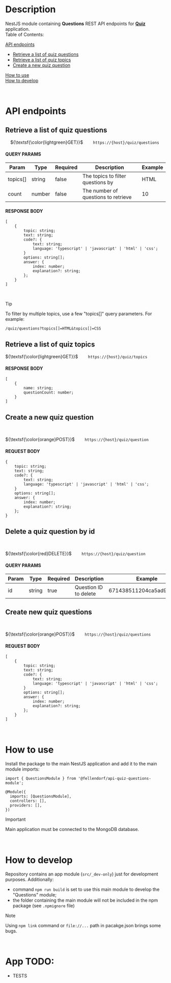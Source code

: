 # Description

NestJS module containing **Questions** REST API endpoints for **[Quiz](https://github.com/Fellendorf/quiz-ui)** application.  
Table of Contents:

[API endpoints](#api-endpoints)

- [Retrieve a list of quiz questions](#retrieve-a-list-of-quiz-questions)
- [Retrieve a list of quiz topics](#retrieve-a-list-of-quiz-topics)
- [Create a new quiz question](#create-a-new-quiz-question)

[How to use](#how-to-use)  
[How to develop](#how-to-develop)

<br/>

# API endpoints

## Retrieve a list of quiz questions

&nbsp; &nbsp; ${\textsf{\color{lightgreen}GET}}$ &nbsp; &nbsp; &nbsp; &nbsp;`https://{host}/quiz/questions`

#### QUERY PARAMS

| Param    | Type   | Required | Description                         | Example |
| -------- | ------ | -------- | ----------------------------------- | ------- |
| topics[] | string | false    | The topics to filter questions by   | HTML    |
| count    | number | false    | The number of questions to retrieve | 10      |

#### RESPONSE BODY

```
[
    {
        topic: string;
        text: string;
        code?: {
            text: string;
            language: 'typescript' | 'javascript' | 'html' | 'css';
        }
        options: string[];
        answer: {
            index: number;
            explanation?: string;
        };
    }
]
```

<br/>

> [!TIP]
> To filter by multiple topics, use a few "topics[]" query parameters. For example:
>
> ```
> /quiz/questions?topics[]=HTML&topics[]=CSS
> ```

## Retrieve a list of quiz topics

${\textsf{\color{lightgreen}GET}}$ &nbsp; &nbsp; &nbsp; &nbsp;`https://{host}/quiz/topics`

#### RESPONSE BODY

```
[
    {
        name: string;
        questionCount: number;
    }
]
```

## Create a new quiz question

<br/>

${\textsf{\color{orange}POST}}$ &nbsp; &nbsp; &nbsp; &nbsp;`https://{host}/quiz/question`

#### REQUEST BODY

```
{
    topic: string;
    text: string;
    code?: {
        text: string;
        language: 'typescript' | 'javascript' | 'html' | 'css';
    }
    options: string[];
    answer: {
        index: number;
        explanation?: string;
    };
}
```

## Delete a quiz question by id

<br/>

${\textsf{\color{red}DELETE}}$ &nbsp; &nbsp; &nbsp; &nbsp;`https://{host}/quiz/question`

#### QUERY PARAMS

| Param | Type   | Required | Description           | Example                  |
| ----- | ------ | -------- | --------------------- | ------------------------ |
| id    | string | true     | Question ID to delete | 671438511204ca5ad9df5366 |

## Create new quiz questions

<br/>

${\textsf{\color{orange}POST}}$ &nbsp; &nbsp; &nbsp; &nbsp;`https://{host}/quiz/questions`

#### REQUEST BODY

```
[
    {
        topic: string;
        text: string;
        code?: {
            text: string;
            language: 'typescript' | 'javascript' | 'html' | 'css';
        }
        options: string[];
        answer: {
            index: number;
            explanation?: string;
        };
    }
]
```

<br/>

# How to use

Install the package to the main NestJS application and add it to the main module imports:

```
import { QuestionsModule } from '@fellendorf/api-quiz-questions-module';

@Module({
  imports: [QuestionsModule],
  controllers: [],
  providers: [],
})
```

> [!IMPORTANT]
> Main application must be connected to the MongoDB database.

<br/>

# How to develop

Repository contains an app module (`src/_dev-only`) just for development purposes. Additionally:

- command `npm run build` is set to use this main module to develop the "Questions" module;
- the folder containing the main module will not be included in the npm package (see `.npmignore` file)

> [!NOTE]
> Using `npm link` command or `file://...` path in pacakge.json brings some bugs.

<br/>

# App TODO:

- TESTS

